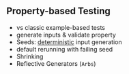 ## Property-based Testing

* vs classic example-based tests
* generate inputs & validate property
* Seeds: <ins>deterministic</ins> input generation
* default rerunning with failing seed
* Shrinking
* Reflective Generators (`Arbs`)
